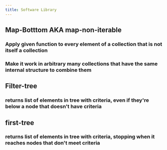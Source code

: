 ```yaml
---
title: Software Library
---
```


## Map-Botttom AKA map-non-iterable
### Apply given function to every element of a collection that is not itself a collection

### Make it work in arbitrary many collections that have the same internal structure to combine them

## Filter-tree
### returns list of elements in tree with criteria, even if they're below a node that doesn't have criteria

## first-tree
### returns list of elements in tree with criteria, stopping when it reaches nodes that don't meet criteria

## 
